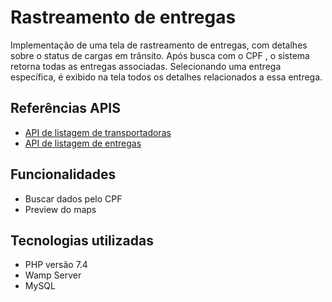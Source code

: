 
# Rastreamento de entregas

Implementação de uma tela de rastreamento de entregas, com detalhes sobre o status de cargas em trânsito.  Após busca com o CPF , o sistema retorna todas as entregas associadas. Selecionando uma entrega específica, é exibido na tela todos os detalhes relacionados a essa entrega.

## Referências APIS

 - [API de listagem de transportadoras](https://run.mocky.io/v3/e8032a9d-7c4b-4044-9d00-57733a2e2637)
 - [API de listagem de entregas](https://run.mocky.io/v3/6334edd3-ad56-427b-8f71-a3a395c5a0c7)

## Funcionalidades
- Buscar dados pelo CPF
- Preview do maps
## Tecnologias utilizadas
- PHP versão 7.4
- Wamp Server
- MySQL


